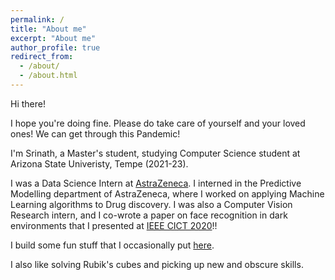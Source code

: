 ```yaml
---
permalink: /
title: "About me"
excerpt: "About me"
author_profile: true
redirect_from: 
  - /about/
  - /about.html
---
```


Hi there!

I hope you're doing fine. Please do take care of yourself and your loved ones! We can get through this Pandemic!

I'm Srinath, a Master's student, studying Computer Science student at Arizona State Univeristy, Tempe (2021-23).

I was a Data Science Intern at [AstraZeneca](https://www.linkedin.com/company/astrazeneca/). I interned in the Predictive Modelling department of AstraZeneca, where I worked on applying Machine Learning algorithms to Drug discovery. I was also a Computer Vision Research intern, and I co-wrote a paper on face recognition in dark environments that I presented at [IEEE CICT 2020](https://ieeexplore.ieee.org/document/9312106)!!

I build some fun stuff that I occasionally put [here](https://srinathvrao.github.io/year-archive/).

I also like solving Rubik's cubes and picking up new and obscure skills.

